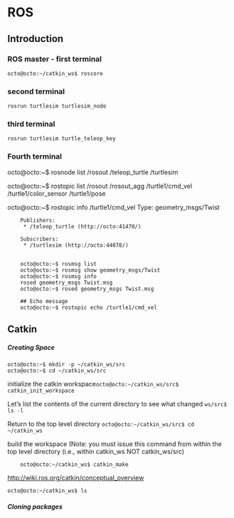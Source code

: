# ROS
## Introduction
###  ROS master - first terminal
    octo@octo:~/catkin_ws$ roscore
### second terminal
    rosrun turtlesim turtlesim_node
### third terminal
    rosrun turtlesim turtle_teleop_key
### Fourth terminal
 
 octo@octo:~$ rosnode list
    /rosout
    /teleop_turtle
    /turtlesim
 
 octo@octo:~$ rostopic list
    /rosout
    /rosout_agg
    /turtle1/cmd_vel
    /turtle1/color_sensor
    /turtle1/pose
 
 octo@octo:~$ rostopic info /turtle1/cmd_vel 
    Type: geometry_msgs/Twist

        Publishers: 
         * /teleop_turtle (http://octo:41470/)

        Subscribers: 
         * /turtlesim (http://octo:44078/)
 
    
        octo@octo:~$ rosmsg list
        octo@octo:~$ rosmsg show geometry_msgs/Twist
        octo@octo:~$ rosmsg info
        rosed geometry_msgs Twist.msg
        octo@octo:~$ rosed geometry_msgs Twist.msg
        
        ## Echo message
        octo@octo:~$ rostopic echo /turtle1/cmd_vel

## Catkin

##### Creating Space
    octo@octo:~$ mkdir -p ~/catkin_ws/src
    octo@octo:~$ cd ~/catkin_ws/src
    
initialize the catkin workspace`octo@octo:~/catkin_ws/src$ catkin_init_workspace`

Let’s list the contents of the current directory to see what changed `ws/src$ ls -l`

Return to the top level directory `octo@octo:~/catkin_ws/src$ cd ~/catkin_ws`

build the workspace (Note: you must issue this command from within the top level directory (i.e., within catkin_ws NOT catkin_ws/src)
        
        octo@octo:~/catkin_ws$ catkin_make
        
http://wiki.ros.org/catkin/conceptual_overview        

    octo@octo:~/catkin_ws$ ls

##### Cloning packages


